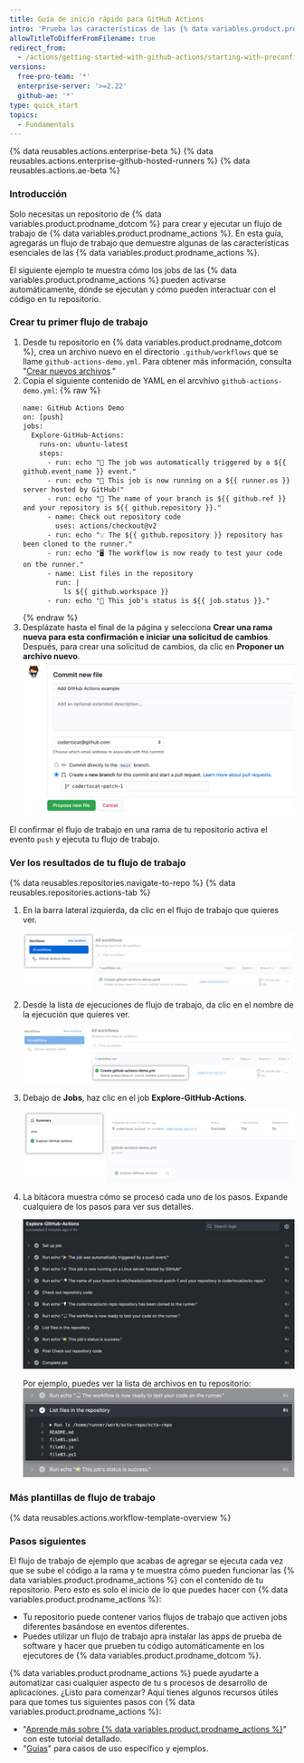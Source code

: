 ```yaml
---
title: Guía de inicio rápido para GitHub Actions
intro: 'Prueba las características de las {% data variables.product.prodname_actions %} en 5 minutos o menos.'
allowTitleToDifferFromFilename: true
redirect_from:
  - /actions/getting-started-with-github-actions/starting-with-preconfigured-workflow-templates
versions:
  free-pro-team: '*'
  enterprise-server: '>=2.22'
  github-ae: '*'
type: quick_start
topics:
  - Fundamentals
---
```


{% data reusables.actions.enterprise-beta %}
{% data reusables.actions.enterprise-github-hosted-runners %}
{% data reusables.actions.ae-beta %}

### Introducción

Solo necesitas un repositorio de {% data variables.product.prodname_dotcom %} para crear y ejecutar un flujo de trabajo de {% data variables.product.prodname_actions %}. En esta guía, agregarás un flujo de trabajo que demuestre algunas de las características esenciales de las {% data variables.product.prodname_actions %}.

El siguiente ejemplo te muestra cómo los jobs de las {% data variables.product.prodname_actions %} pueden activarse automáticamente, dónde se ejecutan y cómo pueden interactuar con el código en tu repositorio.

### Crear tu primer flujo de trabajo

1. Desde tu repositorio en {% data variables.product.prodname_dotcom %}, crea un archivo nuevo en el directorio `.github/workflows` que se llame `github-actions-demo.yml`. Para obtener más información, consulta "[Crear nuevos archivos](/github/managing-files-in-a-repository/creating-new-files)."
2. Copia el siguiente contenido de YAML en el arcvhivo `github-actions-demo.yml`:
    {% raw %}
    ```yaml{:copy}
    name: GitHub Actions Demo
    on: [push]
    jobs:
      Explore-GitHub-Actions:
        runs-on: ubuntu-latest
        steps:
          - run: echo "🎉 The job was automatically triggered by a ${{ github.event_name }} event."
          - run: echo "🐧 This job is now running on a ${{ runner.os }} server hosted by GitHub!"
          - run: echo "🔎 The name of your branch is ${{ github.ref }} and your repository is ${{ github.repository }}."
          - name: Check out repository code
            uses: actions/checkout@v2
          - run: echo "💡 The ${{ github.repository }} repository has been cloned to the runner."
          - run: echo "🖥️ The workflow is now ready to test your code on the runner."
          - name: List files in the repository
            run: |
              ls ${{ github.workspace }}
          - run: echo "🍏 This job's status is ${{ job.status }}."

    ```
    {% endraw %}
3. Desplázate hasta el final de la página y selecciona **Crear una rama nueva para esta confirmación e iniciar una solicitud de cambios**. Después, para crear una solicitud de cambios, da clic en **Proponer un archivo nuevo**. ![Archivo de flujo de trabajo de la confirmación](/assets/images/help/repository/actions-quickstart-commit-new-file.png)

El confirmar el flujo de trabajo en una rama de tu repositorio activa el evento `push` y ejecuta tu flujo de trabajo.

### Ver los resultados de tu flujo de trabajo

{% data reusables.repositories.navigate-to-repo %}
{% data reusables.repositories.actions-tab %}
1. En la barra lateral izquierda, da clic en el flujo de trabajo que quieres ver.

   ![Lista de flujos de trabajo en la barra lateral izquierda](/assets/images/help/repository/actions-quickstart-workflow-sidebar.png)
1. Desde la lista de ejecuciones de flujo de trabajo, da clic en el nombre de la ejecución que quieres ver.

   ![Nombre de la ejecución de flujo de trabajo](/assets/images/help/repository/actions-quickstart-run-name.png)
1. Debajo de **Jobs**, haz clic en el job **Explore-GitHub-Actions**.

   ![Ubicar un job](/assets/images/help/repository/actions-quickstart-job.png)
1. La bitácora muestra cómo se procesó cada uno de los pasos. Expande cualquiera de los pasos para ver sus detalles.

   ![Resultados del flujo de trabajo de ejemplo](/assets/images/help/repository/actions-quickstart-logs.png)

   Por ejemplo, puedes ver la lista de archivos en tu repositorio: ![Detalle de la acción de ejemplo](/assets/images/help/repository/actions-quickstart-log-detail.png)

### Más plantillas de flujo de trabajo

{% data reusables.actions.workflow-template-overview %}

### Pasos siguientes

El flujo de trabajo de ejemplo que acabas de agregar se ejecuta cada vez que se sube el código a la rama y te muestra cómo pueden funcionar las {% data variables.product.prodname_actions %} con el contenido de tu repositorio. Pero esto es solo el inicio de lo que puedes hacer con {% data variables.product.prodname_actions %}:

- Tu repositorio puede contener varios flujos de trabajo que activen jobs diferentes basándose en eventos diferentes.
- Puedes utilizar un flujo de trabajo apra instalar las apps de prueba de software y hacer que prueben tu código automáticamente en los ejecutores de {% data variables.product.prodname_dotcom %}.

{% data variables.product.prodname_actions %} puede ayudarte a automatizar casi cualquier aspecto de tu s procesos de desarrollo de aplicaciones. ¿Listo para comenzar? Aquí tienes algunos recursos útiles para que tomes tus siguientes pasos con {% data variables.product.prodname_actions %}:

- "[Aprende más sobre {% data variables.product.prodname_actions %}](/actions/learn-github-actions)" con este tutorial detallado.
- "[Guías](/actions/guides)" para casos de uso específico y ejemplos.
